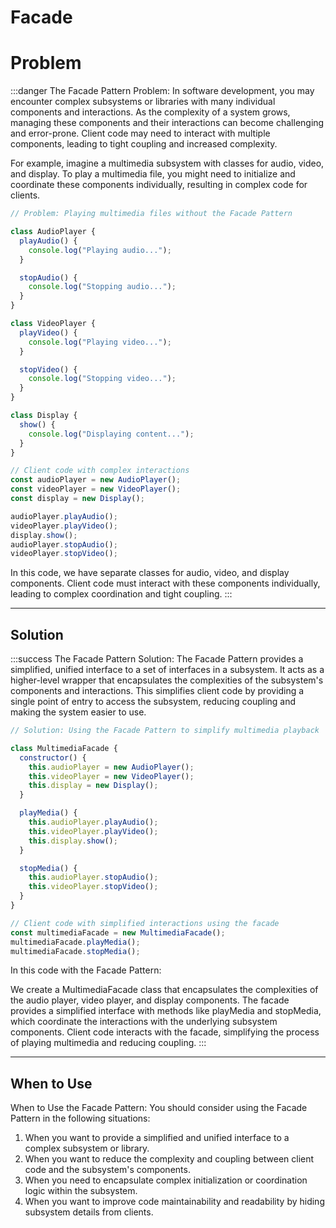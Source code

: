 # Facade

# Problem

:::danger The Facade Pattern Problem:
In software development, you may encounter complex subsystems or libraries with many individual components and interactions. As the complexity of a system grows, managing these components and their interactions can become challenging and error-prone. Client code may need to interact with multiple components, leading to tight coupling and increased complexity.

For example, imagine a multimedia subsystem with classes for audio, video, and display. To play a multimedia file, you might need to initialize and coordinate these components individually, resulting in complex code for clients.

```js
// Problem: Playing multimedia files without the Facade Pattern

class AudioPlayer {
  playAudio() {
    console.log("Playing audio...");
  }

  stopAudio() {
    console.log("Stopping audio...");
  }
}

class VideoPlayer {
  playVideo() {
    console.log("Playing video...");
  }

  stopVideo() {
    console.log("Stopping video...");
  }
}

class Display {
  show() {
    console.log("Displaying content...");
  }
}

// Client code with complex interactions
const audioPlayer = new AudioPlayer();
const videoPlayer = new VideoPlayer();
const display = new Display();

audioPlayer.playAudio();
videoPlayer.playVideo();
display.show();
audioPlayer.stopAudio();
videoPlayer.stopVideo();
```
In this code, we have separate classes for audio, video, and display components. Client code must interact with these components individually, leading to complex coordination and tight coupling.
:::

---

## Solution

:::success 
The Facade Pattern Solution:
The Facade Pattern provides a simplified, unified interface to a set of interfaces in a subsystem. It acts as a higher-level wrapper that encapsulates the complexities of the subsystem's components and interactions. This simplifies client code by providing a single point of entry to access the subsystem, reducing coupling and making the system easier to use.

```js
// Solution: Using the Facade Pattern to simplify multimedia playback

class MultimediaFacade {
  constructor() {
    this.audioPlayer = new AudioPlayer();
    this.videoPlayer = new VideoPlayer();
    this.display = new Display();
  }

  playMedia() {
    this.audioPlayer.playAudio();
    this.videoPlayer.playVideo();
    this.display.show();
  }

  stopMedia() {
    this.audioPlayer.stopAudio();
    this.videoPlayer.stopVideo();
  }
}

// Client code with simplified interactions using the facade
const multimediaFacade = new MultimediaFacade();
multimediaFacade.playMedia();
multimediaFacade.stopMedia();
```
In this code with the Facade Pattern:

We create a MultimediaFacade class that encapsulates the complexities of the audio player, video player, and display components.
The facade provides a simplified interface with methods like playMedia and stopMedia, which coordinate the interactions with the underlying subsystem components.
Client code interacts with the facade, simplifying the process of playing multimedia and reducing coupling.
:::

---

## When to Use

When to Use the Facade Pattern:
You should consider using the Facade Pattern in the following situations:

1. When you want to provide a simplified and unified interface to a complex subsystem or library.
2. When you want to reduce the complexity and coupling between client code and the subsystem's components.
3. When you need to encapsulate complex initialization or coordination logic within the subsystem.
4. When you want to improve code maintainability and readability by hiding subsystem details from clients.